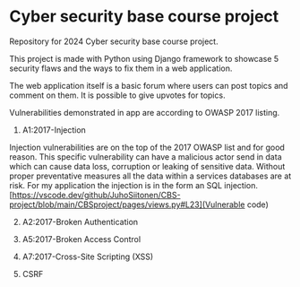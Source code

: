 # Cyber security base course project 

Repository for 2024 Cyber security base course project.

This project is made with Python using Django framework to showcase 5 security flaws and the ways to fix them in a web application. 

The web application itself is a basic forum where users can post topics and comment on them. It is possible to give upvotes for topics. 

Vulnerabilities demonstrated in app are according to OWASP 2017 listing.

1. A1:2017-Injection

Injection vulnerabilities are on the top of the 2017 OWASP list and for good reason. This specific vulnerability can have a malicious actor send in data which can cause data loss, corruption or leaking of sensitive data. Without proper preventative measures all the data within a services databases are at risk. 
For my application the injection is in the form an SQL injection. 
[https://vscode.dev/github/JuhoSiitonen/CBS-project/blob/main/CBSproject/pages/views.py#L23](Vulnerable code)



2. A2:2017-Broken Authentication

3. A5:2017-Broken Access Control

4. A7:2017-Cross-Site Scripting (XSS)

5. CSRF